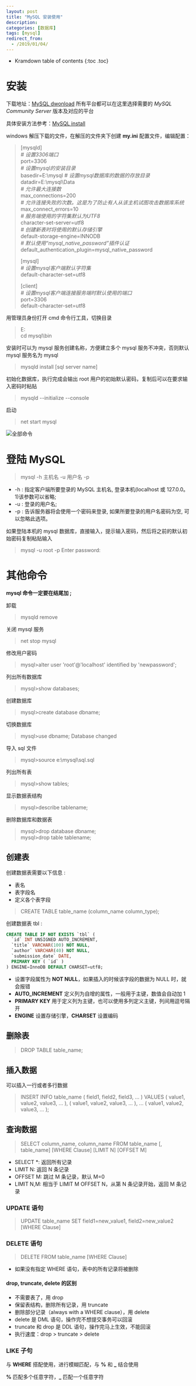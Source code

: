 ```yaml
---
layout: post
title: "MySQL 安装使用"
description:
categories: [数据库]
tags: [mysql]
redirect_from:
  - /2019/01/04/
---
```


* Kramdown table of contents
{:toc .toc}

# 安装

下载地址：[MySQL dwonload](https://dev.mysql.com/downloads/mysql/)
所有平台都可以在这里选择需要的 *MySQL Community Server* 版本及对应的平台

具体安装方法参考：[MySQL install](http://www.runoob.com/mysql/mysql-install.html)

windows 解压下载的文件，在解压的文件夹下创建 **my.ini** 配置文件，编辑配置：

> [mysqld]  
> *# 设置3306端口*  
> port=3306  
> *# 设置mysql的安装目录*  
> basedir=E:\\mysql 
> *# 设置mysql数据库的数据的存放目录*  
> datadir=E:\\mysql\Data  
> *# 允许最大连接数*  
> max_connections=200  
> *# 允许连接失败的次数。这是为了防止有人从该主机试图攻击数据库系统*  
> max_connect_errors=10  
> *# 服务端使用的字符集默认为UTF8*  
> character-set-server=utf8  
> *# 创建新表时将使用的默认存储引擎*  
> default-storage-engine=INNODB  
> *# 默认使用“mysql_native_password”插件认证*  
> default_authentication_plugin=mysql_native_password  
>  
> [mysql]  
> *# 设置mysql客户端默认字符集*  
> default-character-set=utf8  
>  
> [client]  
> *# 设置mysql客户端连接服务端时默认使用的端口*  
> port=3306  
> default-character-set=utf8  

用管理员身份打开 cmd 命令行工具，切换目录
> E:  
> cd mysql\bin  

安装时可以为 mysql 服务创建名称，方便建立多个 mysql 服务不冲突，否则默认 mysql 服务名为 mysql
> mysqld install [sql server name]
> 

初始化数据库，执行完成会输出 root 用户的初始默认密码，复制后可以在要求输入密码时粘贴
> mysqld --initialize --console  

启动
> net start mysql

![全部命令](https://github.com/bqwhnn/bqwhnn.github.io/blob/master/resourses/MySQL_01.png?raw=true)

# 登陆 MySQL

> mysql -h 主机名 -u 用户名 -p
* -h : 指定客户端所要登录的 MySQL 主机名, 登录本机(localhost 或 127.0.0。1)该参数可以省略;
* -u : 登录的用户名;
* -p : 告诉服务器将会使用一个密码来登录, 如果所要登录的用户名密码为空, 可以忽略此选项。

如果登陆本机的 mysql 数据库，直接输入，提示输入密码，然后将之前的默认初始密码复制粘贴输入
> mysql -u root -p
> Enter password:

# 其他命令

**mysql 命令一定要在结尾加 ;**

卸载
> mysqld remove

关闭 mysql 服务
> net stop mysql

修改用户密码
> mysql>alter user 'root'@'localhost' identified by 'newpassword';

列出所有数据库
> mysql>show databases;

创建数据库
> mysql>create database dbname;

切换数据库
> mysql>use dbname;
> Database changed

导入 sql 文件
> mysql>source e:\mysql\sql.sql

列出所有表
> mysql>show tables;

显示数据表结构
> mysql>describe tablename;

删除数据库和数据表
> mysql>drop database dbname;  
> mysql>drop table tablename;

## 创建表

创建数据表需要以下信息 :  
* 表名
* 表字段名
* 定义各个表字段

> CREATE TABLE table_name (column_name column_type);

创建数据表 tbl :  

``` sql
CREATE TABLE IF NOT EXISTS `tbl` (
  `id` INT UNSIGNED AUTO_INCREMENT,
  `title` VARCHAR(100) NOT NULL,
  `author` VARCHAR(40) NOT NULL,
  `submission_date` DATE,
  PRIMARY KEY ( `id` )
) ENGINE=InnoDB DEFAULT CHARSET=utf8;
```

* 设置字段属性为 **NOT NULL**，如果插入的时候该字段的数据为 NULL 时，就会报错
* **AUTO_INCREMENT** 定义列为自增的属性，一般用于主键，数值会自动加 1
* **PRIMARY KEY** 用于定义列为主键，也可以使用多列定义主键，列间用逗号隔开
* **ENGINE** 设置存储引擎，**CHARSET** 设置编码

## 删除表

> DROP TABLE table_name;

## 插入数据

可以插入一行或者多行数据

> INSERT INFO table_name
> ( field1, field2, field3, ... )
> VALUES
> ( value1, value2, value3, ... ),
> ( value1, value2, value3, ... ),
> ...
> ( value1, value2, value3, ... );

## 查询数据

> SELECT column_name, column_name
> FROM table_name [, table_name]
> [WHERE Clause]
> [LIMIT N] [OFFSET M]

* SELECT \*: 返回所有记录
* LIMIT N: 返回 N 条记录
* OFFSET M: 跳过 M 条记录，默认 M=0
* LIMIT N,M: 相当于 LIMIT M OFFSET N，从第 N 条记录开始，返回 M 条记录

### UPDATE 语句

> UPDATE table_name 
> SET field1=new_value1, field2=new_value2
> [WHERE Clause]

### DELETE 语句

> DELETE FROM table_name
> [WHERE Clause]

* 如果没有指定 WHERE 语句，表中的所有记录将被删除

#### drop, truncate, delete 的区别

* 不需要表了，用 drop
* 保留表结构，删除所有记录，用 truncate
* 删除部分记录（always with a WHERE clause），用 delete
* delete 是 DML 语句，操作完不想提交事务可以回滚
* truncate 和 drop 是 DDL 语句，操作完马上生效，不能回滚
* 执行速度：drop > truncate > delete

### LIKE 子句

与 **WHERE** 搭配使用，进行模糊匹配，与 **%** 和 **_** 结合使用

**%** 匹配多个任意字符，**_** 匹配一个任意字符